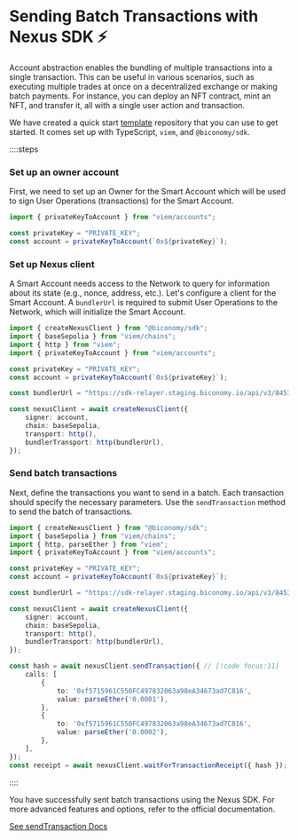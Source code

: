 # Sending Batch Transactions with Nexus SDK ⚡️

Account abstraction enables the bundling of multiple transactions into a single transaction. This can be useful in various scenarios, such as executing multiple trades at once on a decentralized exchange or making batch payments. For instance, you can deploy an NFT contract, mint an NFT, and transfer it, all with a single user action and transaction.

We have created a quick start [template](https://github.com/bcnmy/examples/tree/main/quickstart) repository that you can use to get started. It comes set up with TypeScript, `viem`, and `@biconomy/sdk`.

::::steps

### Set up an owner account
First, we need to set up an Owner for the Smart Account which will be used to sign User Operations (transactions) for the Smart Account.

```typescript twoslash
import { privateKeyToAccount } from "viem/accounts";

const privateKey = "PRIVATE_KEY";
const account = privateKeyToAccount(`0x${privateKey}`);
```

### Set up Nexus client

A Smart Account needs access to the Network to query for information about its state (e.g., nonce, address, etc.). Let's configure a client for the Smart Account. A `bundlerUrl` is required to submit User Operations to the Network, which will initialize the Smart Account.

```typescript twoslash
import { createNexusClient } from "@biconomy/sdk";
import { baseSepolia } from "viem/chains"; 
import { http } from "viem"; 
import { privateKeyToAccount } from "viem/accounts";

const privateKey = "PRIVATE_KEY";
const account = privateKeyToAccount(`0x${privateKey}`);

const bundlerUrl = "https://sdk-relayer.staging.biconomy.io/api/v3/84532/nJPK7B3ru.dd7f7861-190d-41bd-af80-6877f74b8f44"; // [!code focus:10]

const nexusClient = await createNexusClient({ 
    signer: account, 
    chain: baseSepolia, 
    transport: http(), 
    bundlerTransport: http(bundlerUrl), 
});
```

### Send batch transactions

Next, define the transactions you want to send in a batch. Each transaction should specify the necessary parameters. Use the `sendTransaction` method to send the batch of transactions.

```typescript twoslash
import { createNexusClient } from "@biconomy/sdk";
import { baseSepolia } from "viem/chains"; 
import { http, parseEther } from "viem"; 
import { privateKeyToAccount } from "viem/accounts";

const privateKey = "PRIVATE_KEY";
const account = privateKeyToAccount(`0x${privateKey}`);

const bundlerUrl = "https://sdk-relayer.staging.biconomy.io/api/v3/84532/nJPK7B3ru.dd7f7861-190d-41bd-af80-6877f74b8f44"; 

const nexusClient = await createNexusClient({ 
    signer: account, 
    chain: baseSepolia, 
    transport: http(), 
    bundlerTransport: http(bundlerUrl), 
});

const hash = await nexusClient.sendTransaction({ // [!code focus:11]
    calls: [ 
        {
            to: '0xf5715961C550FC497832063a98eA34673ad7C816', 
            value: parseEther('0.0001'), 
        },
        {
            to: '0xf5715961C550FC497832063a98eA34673ad7C816',
            value: parseEther('0.0002'), 
        },
    ], 
}); 
const receipt = await nexusClient.waitForTransactionReceipt({ hash }); // [!code focus]
```
::::


You have successfully sent batch transactions using the Nexus SDK. For more advanced features and options, refer to the official documentation.

[See sendTransaction Docs](/nexus/nexus-client/methods#sendtransaction)


